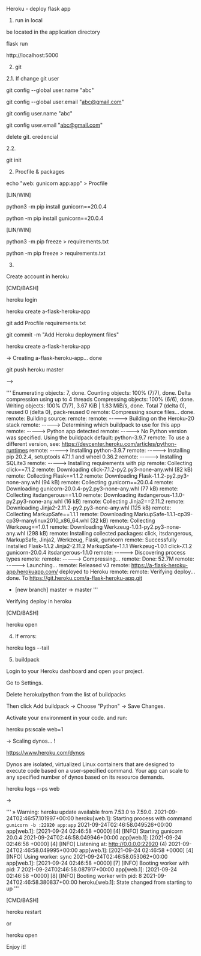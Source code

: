 

Heroku - deploy flask app

1. run in local

be located in the application directory

flask run

http://localhost:5000

2. git

2.1. If change git user

git config --global user.name "abc"

git config --global user.email "abc@gmail.com"

git config  user.name "abc"

git config  user.email "abc@gmail.com"

delete git. credencial 

2.2.

git init

2. Procfile & packages

echo "web: gunicorn app:app" > Procfile

[LIN/WIN]

python3 -m pip install gunicorn==20.0.4

python -m pip install gunicorn==20.0.4

[LIN/WIN]

python3 -m pip freeze > requirements.txt

python -m pip freeze > requirements.txt


3.

Create account in heroku

[CMD/BASH]

heroku login

heroku create a-flask-heroku-app



git add Procfile requirements.txt

git commit -m "Add Heroku deployment files"

heroku create a-flask-heroku-app

-> Creating  a-flask-heroku-app... done

git push heroku master

-->

'''
Enumerating objects: 7, done.
Counting objects: 100% (7/7), done.
Delta compression using up to 4 threads
Compressing objects: 100% (6/6), done.
Writing objects: 100% (7/7), 3.67 KiB | 1.83 MiB/s, done.
Total 7 (delta 0), reused 0 (delta 0), pack-reused 0
remote: Compressing source files... done.
remote: Building source:
remote:
remote: -----> Building on the Heroku-20 stack
remote: -----> Determining which buildpack to use for this app
remote: -----> Python app detected
remote: -----> No Python version was specified. Using the buildpack default: python-3.9.7
remote:        To use a different version, see: https://devcenter.heroku.com/articles/python-runtimes
remote: -----> Installing python-3.9.7
remote: -----> Installing pip 20.2.4, setuptools 47.1.1 and wheel 0.36.2
remote: -----> Installing SQLite3
remote: -----> Installing requirements with pip
remote:        Collecting click==7.1.2
remote:          Downloading click-7.1.2-py2.py3-none-any.whl (82 kB)
remote:        Collecting Flask==1.1.2
remote:          Downloading Flask-1.1.2-py2.py3-none-any.whl (94 kB)
remote:        Collecting gunicorn==20.0.4
remote:          Downloading gunicorn-20.0.4-py2.py3-none-any.whl (77 kB)
remote:        Collecting itsdangerous==1.1.0
remote:          Downloading itsdangerous-1.1.0-py2.py3-none-any.whl (16 kB)
remote:        Collecting Jinja2==2.11.2
remote:          Downloading Jinja2-2.11.2-py2.py3-none-any.whl (125 kB)
remote:        Collecting MarkupSafe==1.1.1
remote:          Downloading MarkupSafe-1.1.1-cp39-cp39-manylinux2010_x86_64.whl (32 kB)
remote:        Collecting Werkzeug==1.0.1
remote:          Downloading Werkzeug-1.0.1-py2.py3-none-any.whl (298 kB)
remote:        Installing collected packages: click, itsdangerous, MarkupSafe, Jinja2, Werkzeug, Flask, gunicorn
remote:        Successfully installed Flask-1.1.2 Jinja2-2.11.2 MarkupSafe-1.1.1 Werkzeug-1.0.1 click-7.1.2 gunicorn-20.0.4 itsdangerous-1.1.0
remote: -----> Discovering process types
remote:
remote: -----> Compressing...
remote:        Done: 52.7M
remote: -----> Launching...
remote:        Released v3
remote:        https://a-flask-heroku-app.herokuapp.com/ deployed to Heroku
remote:
remote: Verifying deploy... done.
To https://git.heroku.com/a-flask-heroku-app.git
 * [new branch]      master -> master
'''

Verifying deploy in heroku 

[CMD/BASH]

heroku open

4. If errors:

heroku logs --tail

5. buildpack

Login to your Heroku dashboard and open your project.

Go to Settings.

Delete heroku/python from the list of buildpacks

Then click Add buildpack -> Choose "Python" -> Save Changes.

Activate your environment in your code. and run:

heroku ps:scale web=1

-> Scaling dynos... !

https://www.heroku.com/dynos

Dynos are isolated, virtualized Linux containers that are designed to execute code based on a user-specified command. Your app can scale to any specified number of dynos based on its resource demands.

heroku logs --ps web

->

'''
 »   Warning: heroku update available from 7.53.0 to 7.59.0.
2021-09-24T02:46:57.101997+00:00 heroku[web.1]: Starting process with command `gunicorn -b :22920 app:app`
2021-09-24T02:46:58.049526+00:00 app[web.1]: [2021-09-24 02:46:58 +0000] [4] [INFO] Starting gunicorn 20.0.4
2021-09-24T02:46:58.049946+00:00 app[web.1]: [2021-09-24 02:46:58 +0000] [4] [INFO] Listening at: http://0.0.0.0:22920 (4)
2021-09-24T02:46:58.049995+00:00 app[web.1]: [2021-09-24 02:46:58 +0000] [4] [INFO] Using worker: sync
2021-09-24T02:46:58.053062+00:00 app[web.1]: [2021-09-24 02:46:58 +0000] [7] [INFO] Booting worker with pid: 7
2021-09-24T02:46:58.087917+00:00 app[web.1]: [2021-09-24 02:46:58 +0000] [8] [INFO] Booting worker with pid: 8
2021-09-24T02:46:58.380837+00:00 heroku[web.1]: State changed from starting to up
'''

[CMD/BASH]

heroku restart

or

heroku open

Enjoy it!
